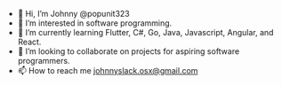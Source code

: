 - 👋 Hi, I’m Johnny @popunit323
- 👀 I’m interested in software programming.
- 🌱 I’m currently learning Flutter, C#, Go, Java, Javascript, Angular, and React.
- 💞️ I’m looking to collaborate on projects for aspiring software programmers.
- 📫 How to reach me johnnyslack.osx@gmail.com

<!---
thisiskazejohnny/thisiskazejohnny is a ✨ special ✨ repository because its `README.md` (this file) appears on your GitHub profile.
You can click the Preview link to take a look at your changes.
--->
